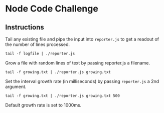 # Node Code Challenge

## Instructions
Tail any existing file and pipe the input into `reporter.js` to get a
readout of the number of lines processed.

`tail -f logfile | ./reporter.js`

Grow a file with random lines of text by passing reporter.js a filename.

`tail -f growing.txt | ./reporter.js growing.txt`

Set the interval growth rate (in milliseconds) by passing `reporter.js` a 2nd argument.

`tail -f growing.txt | ./reporter.js growing.txt 500`

Default growth rate is set to 1000ms.
